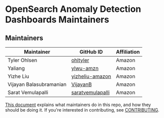 # OpenSearch Anomaly Detection Dashboards Maintainers

## Maintainers

| Maintainer              | GitHub ID                                               | Affiliation |
| ----------------------- | ------------------------------------------------------- | ----------- |
| Tyler Ohlsen            | [ohltyler](https://github.com/ohltyler)                 | Amazon      |
| Yaliang                 | [ylwu-amzn](https://github.com/ylwu-amzn)               | Amazon      |
| Yizhe Liu               | [yizheliu-amazon](https://github.com/yizheliu-amazon)   | Amazon      |
| Vijayan Balasubramanian | [VijayanB](https://github.com/VijayanB)                 | Amazon      |
| Sarat Vemulapalli       | [saratvemulapalli](https://github.com/saratvemulapalli) | Amazon      |

[This document](https://github.com/opensearch-project/.github/blob/main/MAINTAINERS.md) explains what maintainers do in this repo, and how they should be doing it. If you're interested in contributing, see [CONTRIBUTING](CONTRIBUTING.md).
